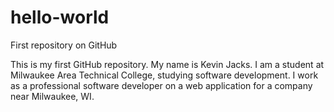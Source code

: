 # hello-world
First repository on GitHub

This is my first GitHub repository.  My name is Kevin Jacks.  I am a student at Milwaukee Area Technical College, studying software development.  I work as a professional software developer on a web application for a company near Milwaukee, WI.
